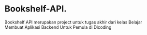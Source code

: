 # Bookshelf-API.
Bookshelf API merupakan project untuk tugas akhir dari kelas Belajar Membuat Aplikasi Backend Untuk Pemula di Dicoding
